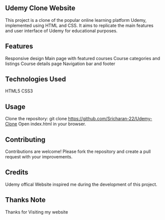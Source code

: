 ## Udemy Clone Website
This project is a clone of the popular online learning platform Udemy, implemented using HTML and CSS. It aims to replicate the main features and user interface of Udemy for educational purposes.

## Features
   Responsive design
   Main page with featured courses
   Course categories and listings
   Course details page
   Navigation bar and footer

## Technologies Used
   HTML5
   CSS3
   
## Usage
   Clone the repository: git clone https://github.com/Sricharan-22/Udemy-Clone
   Open index.html in your browser.
   
## Contributing
   Contributions are welcome! Please fork the repository and create a pull request with your improvements.

## Credits
   Udemy offical Website inspired me during the development of this project.

## Thanks Note
   Thanks for Visiting my website
